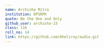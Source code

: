 ```yaml
---
name: Archisha Mitra
institution: DPSRPK
quote: Be the One and Only
github_user: archisha-15
class: 11k
roll_no: 14
link: https://github.com/Aheliroy/audio.git
---
```

